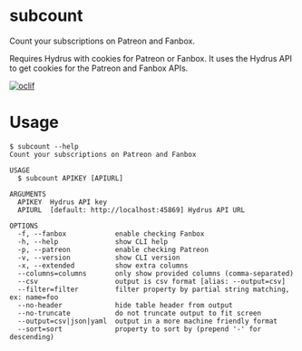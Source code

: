 subcount
========

Count your subscriptions on Patreon and Fanbox.

Requires Hydrus with cookies for Patreon or Fanbox. It uses the Hydrus API to get cookies for the Patreon and Fanbox APIs.

[![oclif](https://img.shields.io/badge/cli-oclif-brightgreen.svg)](https://oclif.io)

# Usage
```sh-session
$ subcount --help
Count your subscriptions on Patreon and Fanbox

USAGE
  $ subcount APIKEY [APIURL]

ARGUMENTS
  APIKEY  Hydrus API key
  APIURL  [default: http://localhost:45869] Hydrus API URL

OPTIONS
  -f, --fanbox            enable checking Fanbox
  -h, --help              show CLI help
  -p, --patreon           enable checking Patreon
  -v, --version           show CLI version
  -x, --extended          show extra columns
  --columns=columns       only show provided columns (comma-separated)
  --csv                   output is csv format [alias: --output=csv]
  --filter=filter         filter property by partial string matching, ex: name=foo
  --no-header             hide table header from output
  --no-truncate           do not truncate output to fit screen
  --output=csv|json|yaml  output in a more machine friendly format
  --sort=sort             property to sort by (prepend '-' for descending)
```
